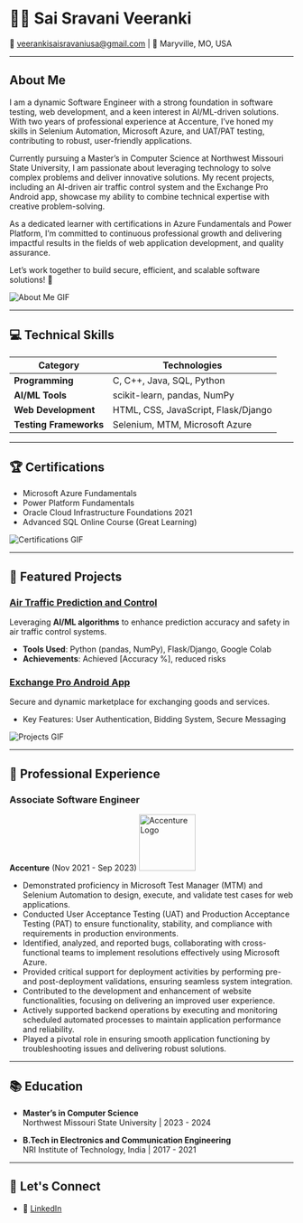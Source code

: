 # 👩‍💻 Sai Sravani Veeranki  

📧 veerankisaisravaniusa@gmail.com  | 📍 Maryville, MO, USA  

---

## About Me  
I am a dynamic Software Engineer with a strong foundation in software testing, web development, and a keen interest in AI/ML-driven solutions. With two years of professional experience at Accenture, I’ve honed my skills in Selenium Automation, Microsoft Azure, and UAT/PAT testing, contributing to robust, user-friendly applications.

Currently pursuing a Master’s in Computer Science at Northwest Missouri State University, I am passionate about leveraging technology to solve complex problems and deliver innovative solutions. My recent projects, including an AI-driven air traffic control system and the Exchange Pro Android app, showcase my ability to combine technical expertise with creative problem-solving.

As a dedicated learner with certifications in Azure Fundamentals and Power Platform, I’m committed to continuous professional growth and delivering impactful results in the fields of web application development, and quality assurance.

Let’s work together to build secure, efficient, and scalable software solutions! 🚀

![About Me GIF](https://media.giphy.com/media/3o7abKhOpu0NwenH3O/giphy.gif)  

---

## 💻 Technical Skills  

| **Category**          | **Technologies**                     |
|------------------------|--------------------------------------|
| **Programming**        | C, C++, Java, SQL, Python           |
| **AI/ML Tools**        | scikit-learn, pandas, NumPy         |
| **Web Development**    | HTML, CSS, JavaScript, Flask/Django |
| **Testing Frameworks** | Selenium, MTM, Microsoft Azure      |

---

## 🏆 Certifications  

- Microsoft Azure Fundamentals
- Power Platform Fundamentals  
- Oracle Cloud Infrastructure Foundations 2021  
- Advanced SQL Online Course (Great Learning)  

![Certifications GIF](https://media.giphy.com/media/26AHONQ79FdWZhAI0/giphy.gif)  

---

## 🚀 Featured Projects  

### **[Air Traffic Prediction and Control](#)**  
Leveraging **AI/ML algorithms** to enhance prediction accuracy and safety in air traffic control systems.  
- **Tools Used**: Python (pandas, NumPy), Flask/Django, Google Colab  
- **Achievements**: Achieved [Accuracy %], reduced risks  

### **[Exchange Pro Android App](#)**  
Secure and dynamic marketplace for exchanging goods and services.  
- Key Features: User Authentication, Bidding System, Secure Messaging  

![Projects GIF](https://media.giphy.com/media/L1R1tvI9svkIWwpVYr/giphy.gif)  

---

## 🏢 Professional Experience  

### Associate Software Engineer  
**Accenture** (Nov 2021 - Sep 2023)
<img src="" alt="Accenture Logo" width="100">  
- Demonstrated proficiency in Microsoft Test Manager (MTM) and Selenium Automation to design, execute, and validate test cases for web applications.
- Conducted User Acceptance Testing (UAT) and Production Acceptance Testing (PAT) to ensure functionality, stability, and compliance with requirements in production environments.
- Identified, analyzed, and reported bugs, collaborating with cross-functional teams to implement resolutions effectively using Microsoft Azure.
- Provided critical support for deployment activities by performing pre- and post-deployment validations, ensuring seamless system integration.
- Contributed to the development and enhancement of website functionalities, focusing on delivering an improved user experience.
- Actively supported backend operations by executing and monitoring scheduled automated processes to maintain application performance and reliability.
- Played a pivotal role in ensuring smooth application functioning by troubleshooting issues and delivering robust solutions.
---

## 📚 Education  

- **Master’s in Computer Science**  
  Northwest Missouri State University | 2023 - 2024 

- **B.Tech in Electronics and Communication Engineering**  
  NRI Institute of Technology, India | 2017 - 2021  

---

## 🔗 Let's Connect  

- 💼 [LinkedIn](https://www.linkedin.com/in/sai-sravani-veeranki-38092022b/)  
 
